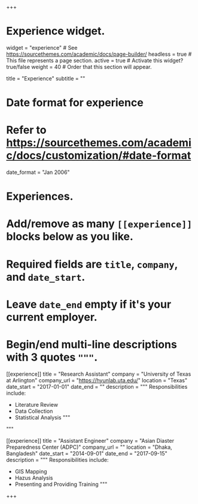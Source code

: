 +++
# Experience widget.
widget = "experience"  # See https://sourcethemes.com/academic/docs/page-builder/
headless = true  # This file represents a page section.
active = true  # Activate this widget? true/false
weight = 40  # Order that this section will appear.

title = "Experience"
subtitle = ""

# Date format for experience
#   Refer to https://sourcethemes.com/academic/docs/customization/#date-format
date_format = "Jan 2006"

# Experiences.
#   Add/remove as many `[[experience]]` blocks below as you like.
#   Required fields are `title`, `company`, and `date_start`.
#   Leave `date_end` empty if it's your current employer.
#   Begin/end multi-line descriptions with 3 quotes `"""`.
[[experience]]
  title = "Research Assistant"
  company = "University of Texas at Arlington"
  company_url = "https://hyunlab.uta.edu/"
  location = "Texas"
  date_start = "2017-01-01"
  date_end = ""
  description = """
  Responsibilities include:
  
  * Literature Review
  * Data Collection
  * Statistical Analysis
  """
 
  """

[[experience]]
  title = "Assistant Engineer"
  company = "Asian Diaster Preparedness Center (ADPC)"
  company_url = ""
  location = "Dhaka, Bangladesh"
  date_start = "2014-09-01"
  date_end = "2017-09-15"
  description = """
  Responsibilities include:
  
  * GIS Mapping
  * Hazus Analysis
  * Presenting and Providing Training
  """

+++

